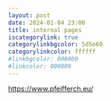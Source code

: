 ```yaml
---
layout: post
date: 2024-01-04 23:00
title: internal pages 
iscategorylink: true
categorylinkbgcolor: 5d5e60
categorylinkcolor: ffffff
#linkbgcolor: 000000
#linkcolor: 000000
---
```

https://www.pfeifferch.eu/
